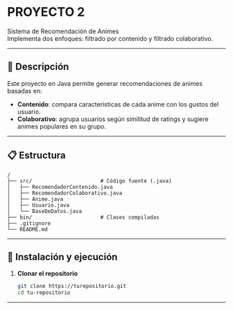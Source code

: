 # PROYECTO 2

Sistema de Recomendación de Animes  
Implementa dos enfoques: filtrado por contenido y filtrado colaborativo.

---

## 📖 Descripción

Este proyecto en Java permite generar recomendaciones de animes basadas en:

- **Contenido**: compara características de cada anime con los gustos del usuario.  
- **Colaborativo**: agrupa usuarios según similitud de ratings y sugiere animes populares en su grupo.

---

## 📋 Estructura

    /
    ├── src/                      # Código fuente (.java)
    │   ├── RecomendadorContenido.java
    │   ├── RecomendadorColaborativo.java
    │   ├── Anime.java
    │   ├── Usuario.java
    │   └── BaseDeDatos.java
    ├── bin/                      # Clases compiladas
    ├── .gitignore
    └── README.md

---

## 🚀 Instalación y ejecución

1. **Clonar el repositorio**  
   ```bash
   git clone https://turepositorio.git
   cd tu-repositorio
---